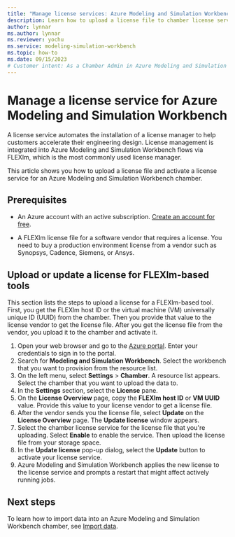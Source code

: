 ```yaml
---
title: "Manage license services: Azure Modeling and Simulation Workbench"
description: Learn how to upload a license file to chamber license service in Azure Modeling and Simulation Workbench.
author: lynnar
ms.author: lynnar
ms.reviewer: yochu
ms.service: modeling-simulation-workbench
ms.topic: how-to
ms.date: 09/15/2023
# Customer intent: As a Chamber Admin in Azure Modeling and Simulation Workbench, I want to activate a license service in a chamber so that Chamber Users can run applications that require licenses.
---
```


# Manage a license service for Azure Modeling and Simulation Workbench

A license service automates the installation of a license manager to help customers accelerate their engineering design. License management is integrated into Azure Modeling and Simulation Workbench flows via FLEXlm, which is the most commonly used license manager.

This article shows you how to upload a license file and activate a license service for an Azure Modeling and Simulation Workbench chamber.

## Prerequisites

- An Azure account with an active subscription. [Create an account for free](https://azure.microsoft.com/free/?WT.mc_id=A261C142F).

- A FLEXlm license file for a software vendor that requires a license. You need to buy a production environment license from a vendor such as Synopsys, Cadence, Siemens, or Ansys.

## Upload or update a license for FLEXlm-based tools

This section lists the steps to upload a license for a FLEXlm-based tool. First, you get the FLEXlm host ID or the virtual machine (VM) universally unique ID (UUID) from the chamber. Then you provide that value to the license vendor to get the license file. After you get the license file from the vendor, you upload it to the chamber and activate it.

1. Open your web browser and go to the [Azure portal](https://portal.azure.com/). Enter your credentials to sign in to the portal.
1. Search for **Modeling and Simulation Workbench**. Select the workbench that you want to provision from the resource list.
1. On the left menu, select **Settings** > **Chamber**. A resource list appears. Select the chamber that you want to upload the data to.
1. In the **Settings** section, select the **License** pane.
1. On the **License Overview** page, copy the **FLEXlm host ID** or **VM UUID** value. Provide this value to your license vendor to get a license file.
1. After the vendor sends you the license file, select **Update** on the **License Overview** page. The **Update license** window appears.
1. Select the chamber license service for the license file that you're uploading. Select **Enable** to enable the service. Then upload the license file from your storage space.
1. In the **Update license** pop-up dialog, select the **Update** button to activate your license service.
1. Azure Modeling and Simulation Workbench applies the new license to the license service and prompts a restart that might affect actively running jobs.

## Next steps

To learn how to import data into an Azure Modeling and Simulation Workbench chamber, see [Import data](./how-to-guide-upload-data.md).
